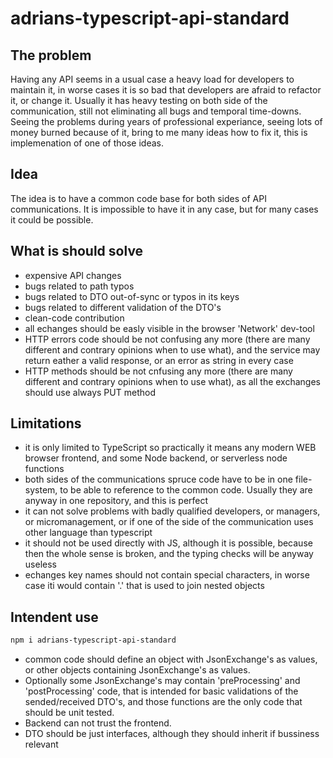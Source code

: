 # adrians-typescript-api-standard
## The problem
Having any API seems in a usual case a heavy load for developers to maintain it, in worse cases it is so bad that developers are afraid to refactor it, or change it. Usually it has heavy testing on both side of the communication, still not eliminating all bugs and temporal time-downs. Seeing the problems during years of professional experiance, seeing lots of money burned because of it, bring to me many ideas how to fix it, this is implemenation of one of those ideas. 

## Idea
The idea is to have a common code base for both sides of API communications. It is impossible to have it in any case, but for many cases it could be possible.

## What is should solve
- expensive API changes
- bugs related to path typos
- bugs related to DTO out-of-sync or typos in its keys
- bugs related to different validation of the DTO's
- clean-code contribution
- all echanges should be easly visible in the browser 'Network' dev-tool
- HTTP errors code should be not confusing any more (there are many different and contrary opinions when to use what), and the service may return eather a valid response, or an error as string in every case
- HTTP methods should be not cnfusing any more (there are many different and contrary opinions when to use what), as all the exchanges should use always PUT method

## Limitations
- it is only limited to TypeScript so practically it means any modern WEB browser frontend, and some Node backend, or serverless node functions
- both sides of the communications spruce code have to be in one file-system, to be able to reference to the common code. Usually they are anyway in one repository, and this is perfect
- it can not solve problems with badly qualified developers, or managers, or micromanagement, or if one of the side of the communication uses other language than typescript
- it should not be used directly with JS, although it is possible, because then the whole sense is broken, and the typing checks will be anyway useless
- echanges key names should not contain special characters, in worse case iti would contain '.' that is used to join nested objects

## Intendent use
```sh
npm i adrians-typescript-api-standard
```
- common code should define an object with JsonExchange's as values, or other objects containing JsonExchange's as values.
- Optionally some JsonExchange's may contain 'preProcessing' and 'postProcessing' code, that is intended for basic validations of the sended/received DTO's, and those functions are the only code that should be unit tested.
- Backend can not trust the frontend.
- DTO should be just interfaces, although they should inherit if bussiness relevant
